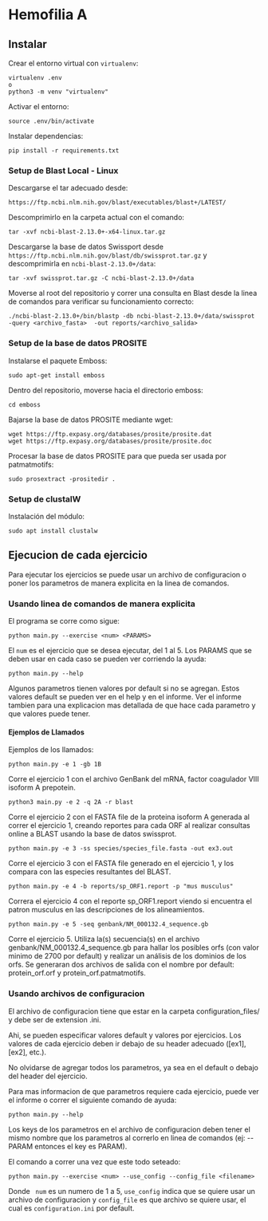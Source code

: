 # Hemofilia A

## Instalar

Crear el entorno virtual con `virtualenv`:
```
virtualenv .env
o
python3 -m venv "virtualenv"
```

Activar el entorno:
```
source .env/bin/activate
```

Instalar dependencias:
```
pip install -r requirements.txt
```

### Setup de Blast Local - Linux
Descargarse el tar adecuado desde:
```
https://ftp.ncbi.nlm.nih.gov/blast/executables/blast+/LATEST/
```
Descomprimirlo en la carpeta actual con el comando:
```
tar -xvf ncbi-blast-2.13.0+-x64-linux.tar.gz
```
Descargarse la base de datos Swissport desde ```https://ftp.ncbi.nlm.nih.gov/blast/db/swissprot.tar.gz``` y descomprimirla en ```ncbi-blast-2.13.0+/data```:
```
tar -xvf swissprot.tar.gz -C ncbi-blast-2.13.0+/data
```
Moverse al root del repositorio y correr una consulta en Blast desde la linea de comandos para verificar su funcionamiento correcto:
```
./ncbi-blast-2.13.0+/bin/blastp -db ncbi-blast-2.13.0+/data/swissprot -query <archivo_fasta>  -out reports/<archivo_salida>
```

### Setup de la base de datos PROSITE
Instalarse el paquete Emboss:
```
sudo apt-get install emboss
```
Dentro del repositorio, moverse hacia el directorio emboss:
```
cd emboss
```
Bajarse la base de datos PROSITE mediante wget:
```
wget https://ftp.expasy.org/databases/prosite/prosite.dat
wget https://ftp.expasy.org/databases/prosite/prosite.doc
```
Procesar la base de datos PROSITE para que pueda ser usada por patmatmotifs: 
```
sudo prosextract -prositedir . 
```

### Setup de clustalW
Instalación del módulo:
```
sudo apt install clustalw
```

## Ejecucion de cada ejercicio

Para ejecutar los ejercicios se puede usar un archivo de configuracion o poner los parametros de manera explicita en la linea de comandos.

### Usando linea de comandos de manera explicita

El programa se corre como sigue:
```
python main.py --exercise <num> <PARAMS>
```
El ```num``` es el ejercicio que se desea ejecutar, del 1 al 5. Los PARAMS que se deben usar en cada caso se pueden ver corriendo la ayuda:
```
python main.py --help
```
Algunos parametros tienen valores por default si no se agregan. Estos valores default se pueden ver en el help y en el informe. Ver el informe tambien para una explicacion mas detallada de que hace cada parametro y que valores puede tener.

#### Ejemplos de Llamados

Ejemplos de los llamados:
```
python main.py -e 1 -gb 1B
```
Corre el ejercicio 1 con el archivo GenBank del mRNA, factor coagulador VIII isoform A prepotein.
```
python3 main.py -e 2 -q 2A -r blast
```
Corre el ejercicio 2 con el FASTA file de la proteina isoform A generada al correr el ejercicio 1, creando reportes para cada ORF al realizar consultas online a BLAST usando la base de datos swissprot. 
```
python main.py -e 3 -ss species/species_file.fasta -out ex3.out
```
Corre el ejercicio 3 con el FASTA file generado en el ejercicio 1, y los compara con las especies resultantes del BLAST. 
```
python main.py -e 4 -b reports/sp_ORF1.report -p "mus musculus"
```
Correra el ejercicio 4 con el reporte sp_ORF1.report viendo si encuentra el patron 
musculus en las descripciones de los alineamientos.
```
python main.py -e 5 -seq genbank/NM_000132.4_sequence.gb
```
Corre el ejercicio 5. Utiliza la(s) secuencia(s) en el archivo genbank/NM_000132.4_sequence.gb para hallar los posibles orfs (con valor minimo de 2700 por default) y realizar un análisis de los dominios de los orfs. Se generaran dos archivos de salida con el nombre por default: protein_orf.orf y protein_orf.patmatmotifs.

### Usando archivos de configuracion

El archivo de configuracion tiene que estar en la carpeta configuration_files/ y debe ser de extension .ini.

Ahi, se pueden especificar valores default y valores por ejercicios. Los valores de cada ejercicio deben ir debajo de su header adecuado ([ex1], [ex2], etc.).

No olvidarse de agregar todos los parametros, ya sea en el default o debajo del header del ejercicio. 

Para mas informacion de que parametros requiere cada ejercicio, puede ver el informe o correr el siguiente comando de ayuda:
```
python main.py --help
```
Los keys de los parametros en el archivo de configuracion deben tener el mismo nombre que los parametros al correrlo en linea de comandos (ej: --PARAM entonces el key es PARAM).

El comando a correr una vez que este todo seteado:
```
python main.py --exercise <num> --use_config --config_file <filename>
``` 
Donde ``` num``` es un numero de 1 a 5, ```use_config``` indica que se quiere usar un archivo de configuracion y ```config_file``` es que archivo se quiere usar, el cual es ```configuration.ini``` por default.
